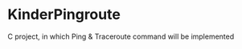 KinderPingroute
===============

C project, in which Ping &amp; Traceroute command will be implemented
